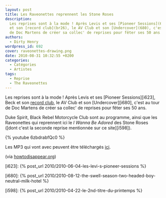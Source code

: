 ```yaml
---
layout: post
title: Les Raveonettes reprennent les Stone Roses
description:
  Les reprises sont à la mode ! Après Levis et ses [Pioneer Sessions](623), Beck
  et son [record club](br26), le AV Club et son [Undercover](680), c'est au tour
  de Doc Martens de créer sa collec' de reprises pour fêter ses 50 ans.
authors:
  - Dirty Henry
wordpress_id: 692
cover: raveonettes-drawing.png
date: 2010-08-31 10:32:55 +0200
categories:
  - Catégories
  - Artistes
tags:
  - Reprise
  - The Raveonettes
---
```


Les reprises sont à la mode ! Après Levis et ses [Pioneer Sessions][i623], Beck
et son [record club](br26), le AV Club et son [Undercover][i680], c'est au tour
de Doc Martens de créer sa collec' de reprises pour fêter ses 50 ans.

Duke Spirit, Black Rebel Motorcycle Club sont au programme, ainsi que les
Raveonettes qui reprennent ici le _I Wanna Be Adored_ des Stone Roses ([dont
c'est la seconde reprise mentionnée sur ce site][i598]).

{% youtube 6zbdrabfQc0 %}

Les MP3 qui vont avec peuvent être téléchargés
[ici](http://50.drmartens.com/free-mp3s).

(via
[howtodisappear.org](http://www.howtodisappear.org/2010/08/raveonettes-cover-stone-roses-i-wanna.html))

[i623]: {% post_url 2010/2010-06-04-les-levi-s-pioneer-sessions %}

[i680]:
{% post_url 2010/2010-08-12-the-swell-season-two-headed-boy-neutral-milk-hotel %}

[i598]: {% post_url 2010/2010-04-22-le-2nd-titre-du-printemps %}
